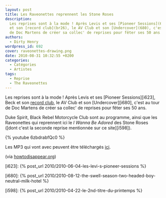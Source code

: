 ```yaml
---
layout: post
title: Les Raveonettes reprennent les Stone Roses
description:
  Les reprises sont à la mode ! Après Levis et ses [Pioneer Sessions](623), Beck
  et son [record club](br26), le AV Club et son [Undercover](680), c'est au tour
  de Doc Martens de créer sa collec' de reprises pour fêter ses 50 ans.
authors:
  - Dirty Henry
wordpress_id: 692
cover: raveonettes-drawing.png
date: 2010-08-31 10:32:55 +0200
categories:
  - Catégories
  - Artistes
tags:
  - Reprise
  - The Raveonettes
---
```


Les reprises sont à la mode ! Après Levis et ses [Pioneer Sessions][i623], Beck
et son [record club](br26), le AV Club et son [Undercover][i680], c'est au tour
de Doc Martens de créer sa collec' de reprises pour fêter ses 50 ans.

Duke Spirit, Black Rebel Motorcycle Club sont au programme, ainsi que les
Raveonettes qui reprennent ici le _I Wanna Be Adored_ des Stone Roses ([dont
c'est la seconde reprise mentionnée sur ce site][i598]).

{% youtube 6zbdrabfQc0 %}

Les MP3 qui vont avec peuvent être téléchargés
[ici](http://50.drmartens.com/free-mp3s).

(via
[howtodisappear.org](http://www.howtodisappear.org/2010/08/raveonettes-cover-stone-roses-i-wanna.html))

[i623]: {% post_url 2010/2010-06-04-les-levi-s-pioneer-sessions %}

[i680]:
{% post_url 2010/2010-08-12-the-swell-season-two-headed-boy-neutral-milk-hotel %}

[i598]: {% post_url 2010/2010-04-22-le-2nd-titre-du-printemps %}
